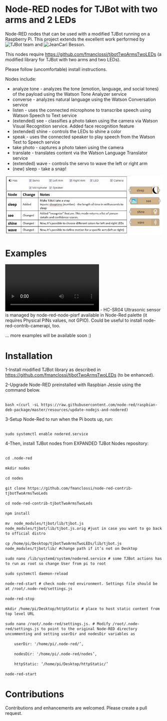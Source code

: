# Node-RED nodes for TJBot with two arms and 2 LEDs

Node-RED nodes that can be used with a modified TJBot running on a Raspberry Pi.
This project extends the excellent work performed by ![TJBot team](https://github.com/ibmtjbot/tjbot) and ![JeanCarl Besson](https://github.com/jeancarl/node-red-contrib-tjbot).

This nodes require https://github.com/fmanclossi/tjbotTwoArmsTwoLEDs (a modified library for TJBot with two arms and two LEDs).

Please follow (uncomfortable) install instructions.

Nodes include:

* analyze tone - analyzes the tone (emotion, language, and social tones) of the payload using the Watson Tone Analyzer service
* converse - analyzes natural language using the Watson Conversation service
* listen - uses the connected microphone to transcribe speech using Watson Speech to Text service
* (extended) see - classifies a photo taken using the camera via Watson Visual Recognition service. Added face recognition feature
* (extended) shine - controls the LEDs to shine a color
* speak - uses the connected speaker to play speech from the Watson Text to Speech service
* take photo - captures a photo taken using the camera
* translate - translates content via the Watson Language Translator service
* (extended) wave - controls the servo to wave the left or right arm
* (new) sleep - take a snap!

![changes](/examples/Nodes%20changed.jpg)

# Examples

![Faccina (little face)](/examples/Faccina_Alarm.mp4) - HC-SR04 Ultrasonic sensor is managed by node-red-node-pisrf available in Node-Red palette (it requires Physical PINs values, not GPIO). Could be useful to install node-red-contrib-camerapi, too.

... more examples will be available soon :)

# Installation

1-Install modified TJBot library as described in https://github.com/fmanclossi/tjbotTwoArmsTwoLEDs (to be enhanced). 

2-Upgrade Node-RED preinstalled with Raspbian Jessie using the command below.

```

bash <(curl -sL https://raw.githubusercontent.com/node-red/raspbian-deb-package/master/resources/update-nodejs-and-nodered)

```

3-Setup Node-Red to run when the Pi boots up, run:

```

sudo systemctl enable nodered.service

```

4-Then, install TJBot nodes from EXPANDED TJBot Nodes repository:

```

cd .node-red

mkdir nodes

cd nodes

git clone https://github.com/fmanclossi/node-red-contrib-tjbotTwoArmsTwoLeds

cd node-red-contrib-tjbotTwoArmsTwoLeds

npm install

mv  node_modules/tjbot/lib/tjbot.js node_modules/tjbot/lib/tjbot.js.orig #just in case you want to go back to official distro

cp /home/pi/Desktop/tjbotTwoArmsTwoLEDs/lib/tjbot.js node_modules/tjbot/lib/ #change path if it’s not on Desktop

sudo nano /lib/systemd/system/nodered.service # some TJBot actions has to run as root so change User from pi to root

sudo systemctl daemon-reload

node-red-start # check node-red environment. Settings file should be at /root/.node-red/settings.js 

node-red-stop

mkdir /home/pi/Desktop/httpStatic # place to host static content from top level URL

sudo nano /root/.node-red/settings.js. # Modify /root/.node-red/settings.js to point to the original Node-RED directory uncommenting and setting userDir and nodesDir variables as 

	userDir: '/home/pi/.node-red/’,

	nodesDir: '/home/pi/.node-red/nodes’,

	httpStatic: ‘/home/pi/Desktop/httpStatic/’

node-red-start

```

# Contributions

Contributions and enhancements are welcomed. Please create a pull request.
